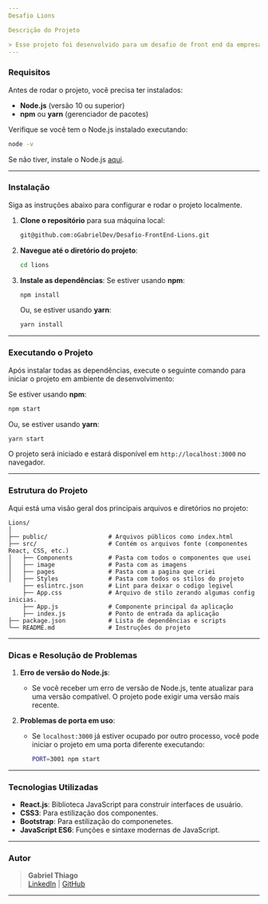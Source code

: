 ```yaml
---
Desafio Lions

Descrição do Projeto

> Esse projeto foi desenvolvido para um desafio de front end da empresa lions seminovos, foi um desafio interessante de se desenvolver, me formei em um curso de desenvolvimento web em março/2024, desde então não estava tendo contato com programação, foi um muito bom por tudo que eu aprendi em prática, eu estava me organizando todos os dias das 08:00 as 18:00, eu separei o codigo por pastas cada um pasta tem sua responsabilidade.
---
```


### Requisitos

Antes de rodar o projeto, você precisa ter instalados:

-   **Node.js** (versão 10 ou superior)
-   **npm** ou **yarn** (gerenciador de pacotes)

Verifique se você tem o Node.js instalado executando:

```bash
node -v
```

Se não tiver, instale o Node.js [aqui](https://nodejs.org/).

---

### Instalação

Siga as instruções abaixo para configurar e rodar o projeto localmente.

1. **Clone o repositório** para sua máquina local:

    ```bash
    git@github.com:oGabrielDev/Desafio-FrontEnd-Lions.git
    ```

2. **Navegue até o diretório do projeto**:

    ```bash
    cd lions
    ```

3. **Instale as dependências**:
   Se estiver usando **npm**:

    ```bash
    npm install
    ```

    Ou, se estiver usando **yarn**:

    ```bash
    yarn install
    ```

---

### Executando o Projeto

Após instalar todas as dependências, execute o seguinte comando para iniciar o projeto em ambiente de desenvolvimento:

Se estiver usando **npm**:

```bash
npm start
```

Ou, se estiver usando **yarn**:

```bash
yarn start
```

O projeto será iniciado e estará disponível em `http://localhost:3000` no navegador.

---

### Estrutura do Projeto

Aqui está uma visão geral dos principais arquivos e diretórios no projeto:

```plaintext
Lions/
│
├── public/                 # Arquivos públicos como index.html
├── src/                    # Contém os arquivos fonte (componentes React, CSS, etc.)
│   ├── Components          # Pasta com todos o componentes que usei
│   ├── image               # Pasta com as imagens
│   ├── pages               # Pasta com a pagina que criei
│   ├── Styles              # Pasta com todos os stilos do projeto
    ├── eslintrc.json       # Lint para deixar o codigo legivel
    ├── App.css             # Arquivo de stilo zerando algumas config inicias.
    ├── App.js              # Componente principal da aplicação
    ├── index.js            # Ponto de entrada da aplicação
├── package.json            # Lista de dependências e scripts
└── README.md               # Instruções do projeto
```

---

### Dicas e Resolução de Problemas

1. **Erro de versão do Node.js**:

    - Se você receber um erro de versão de Node.js, tente atualizar para uma versão compatível. O projeto pode exigir uma versão mais recente.

2. **Problemas de porta em uso**:
    - Se `localhost:3000` já estiver ocupado por outro processo, você pode iniciar o projeto em uma porta diferente executando:
        ```bash
        PORT=3001 npm start
        ```

---

### Tecnologias Utilizadas

-   **React.js**: Biblioteca JavaScript para construir interfaces de usuário.
-   **CSS3**: Para estilização dos componentes.
-   **Bootstrap**: Para estilização do componenetes.
-   **JavaScript ES6**: Funções e sintaxe modernas de JavaScript.

---

### Autor

> **Gabriel Thiago**  
> [LinkedIn](https://linkedin.com/in/gthiago) | [GitHub](https://github.com/oGabrielDev)

---
